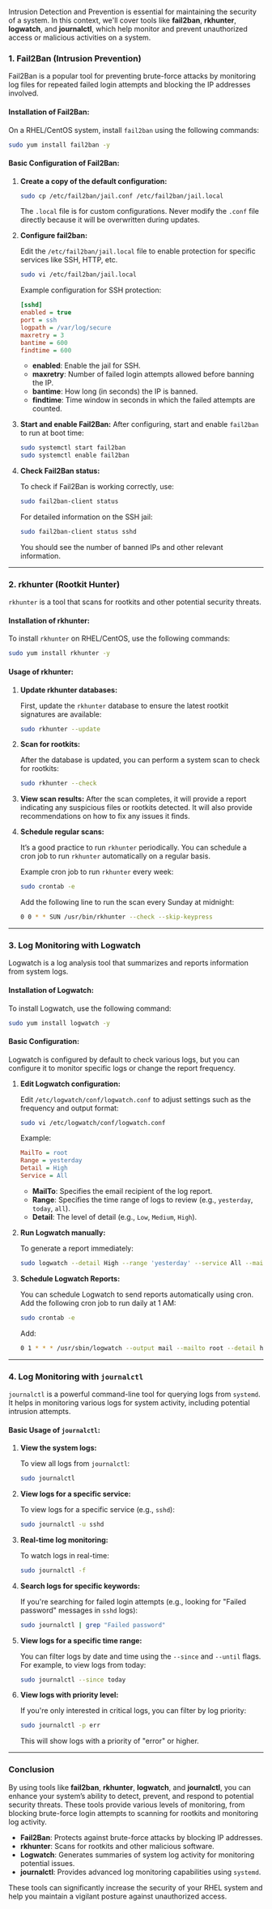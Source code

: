 Intrusion Detection and Prevention is essential for maintaining the security of a system. In this context, we'll cover tools like **fail2ban**, **rkhunter**, **logwatch**, and **journalctl**, which help monitor and prevent unauthorized access or malicious activities on a system.

### 1. **Fail2Ban (Intrusion Prevention)**
Fail2Ban is a popular tool for preventing brute-force attacks by monitoring log files for repeated failed login attempts and blocking the IP addresses involved.

#### **Installation of Fail2Ban:**
On a RHEL/CentOS system, install `fail2ban` using the following commands:

```bash
sudo yum install fail2ban -y
```

#### **Basic Configuration of Fail2Ban:**
1. **Create a copy of the default configuration:**

   ```bash
   sudo cp /etc/fail2ban/jail.conf /etc/fail2ban/jail.local
   ```

   The `.local` file is for custom configurations. Never modify the `.conf` file directly because it will be overwritten during updates.

2. **Configure fail2ban:**

   Edit the `/etc/fail2ban/jail.local` file to enable protection for specific services like SSH, HTTP, etc.

   ```bash
   sudo vi /etc/fail2ban/jail.local
   ```

   Example configuration for SSH protection:
   ```ini
   [sshd]
   enabled = true
   port = ssh
   logpath = /var/log/secure
   maxretry = 3
   bantime = 600
   findtime = 600
   ```

   - **enabled**: Enable the jail for SSH.
   - **maxretry**: Number of failed login attempts allowed before banning the IP.
   - **bantime**: How long (in seconds) the IP is banned.
   - **findtime**: Time window in seconds in which the failed attempts are counted.

3. **Start and enable Fail2Ban:**
   After configuring, start and enable `fail2ban` to run at boot time:

   ```bash
   sudo systemctl start fail2ban
   sudo systemctl enable fail2ban
   ```

4. **Check Fail2Ban status:**

   To check if Fail2Ban is working correctly, use:

   ```bash
   sudo fail2ban-client status
   ```

   For detailed information on the SSH jail:

   ```bash
   sudo fail2ban-client status sshd
   ```

   You should see the number of banned IPs and other relevant information.

---

### 2. **rkhunter (Rootkit Hunter)**
`rkhunter` is a tool that scans for rootkits and other potential security threats.

#### **Installation of rkhunter:**
To install `rkhunter` on RHEL/CentOS, use the following commands:

```bash
sudo yum install rkhunter -y
```

#### **Usage of rkhunter:**

1. **Update rkhunter databases:**

   First, update the `rkhunter` database to ensure the latest rootkit signatures are available:

   ```bash
   sudo rkhunter --update
   ```

2. **Scan for rootkits:**

   After the database is updated, you can perform a system scan to check for rootkits:

   ```bash
   sudo rkhunter --check
   ```

3. **View scan results:**
   After the scan completes, it will provide a report indicating any suspicious files or rootkits detected. It will also provide recommendations on how to fix any issues it finds.

4. **Schedule regular scans:**

   It’s a good practice to run `rkhunter` periodically. You can schedule a cron job to run `rkhunter` automatically on a regular basis.

   Example cron job to run `rkhunter` every week:

   ```bash
   sudo crontab -e
   ```

   Add the following line to run the scan every Sunday at midnight:

   ```bash
   0 0 * * SUN /usr/bin/rkhunter --check --skip-keypress
   ```

---

### 3. **Log Monitoring with Logwatch**
Logwatch is a log analysis tool that summarizes and reports information from system logs.

#### **Installation of Logwatch:**
To install Logwatch, use the following command:

```bash
sudo yum install logwatch -y
```

#### **Basic Configuration:**

Logwatch is configured by default to check various logs, but you can configure it to monitor specific logs or change the report frequency.

1. **Edit Logwatch configuration:**

   Edit `/etc/logwatch/conf/logwatch.conf` to adjust settings such as the frequency and output format:

   ```bash
   sudo vi /etc/logwatch/conf/logwatch.conf
   ```

   Example:
   ```ini
   MailTo = root
   Range = yesterday
   Detail = High
   Service = All
   ```

   - **MailTo**: Specifies the email recipient of the log report.
   - **Range**: Specifies the time range of logs to review (e.g., `yesterday`, `today`, `all`).
   - **Detail**: The level of detail (e.g., `Low`, `Medium`, `High`).

2. **Run Logwatch manually:**

   To generate a report immediately:

   ```bash
   sudo logwatch --detail High --range 'yesterday' --service All --mailto root
   ```

3. **Schedule Logwatch Reports:**

   You can schedule Logwatch to send reports automatically using cron. Add the following cron job to run daily at 1 AM:

   ```bash
   sudo crontab -e
   ```

   Add:
   ```bash
   0 1 * * * /usr/sbin/logwatch --output mail --mailto root --detail high
   ```

---

### 4. **Log Monitoring with `journalctl`**
`journalctl` is a powerful command-line tool for querying logs from `systemd`. It helps in monitoring various logs for system activity, including potential intrusion attempts.

#### **Basic Usage of `journalctl`:**

1. **View the system logs:**

   To view all logs from `journalctl`:

   ```bash
   sudo journalctl
   ```

2. **View logs for a specific service:**

   To view logs for a specific service (e.g., `sshd`):

   ```bash
   sudo journalctl -u sshd
   ```

3. **Real-time log monitoring:**

   To watch logs in real-time:

   ```bash
   sudo journalctl -f
   ```

4. **Search logs for specific keywords:**

   If you're searching for failed login attempts (e.g., looking for "Failed password" messages in `sshd` logs):

   ```bash
   sudo journalctl | grep "Failed password"
   ```

5. **View logs for a specific time range:**

   You can filter logs by date and time using the `--since` and `--until` flags. For example, to view logs from today:

   ```bash
   sudo journalctl --since today
   ```

6. **View logs with priority level:**

   If you're only interested in critical logs, you can filter by log priority:

   ```bash
   sudo journalctl -p err
   ```

   This will show logs with a priority of "error" or higher.

---

### Conclusion

By using tools like **fail2ban**, **rkhunter**, **logwatch**, and **journalctl**, you can enhance your system’s ability to detect, prevent, and respond to potential security threats. These tools provide various levels of monitoring, from blocking brute-force login attempts to scanning for rootkits and monitoring log activity.

- **Fail2Ban**: Protects against brute-force attacks by blocking IP addresses.
- **rkhunter**: Scans for rootkits and other malicious software.
- **Logwatch**: Generates summaries of system log activity for monitoring potential issues.
- **journalctl**: Provides advanced log monitoring capabilities using `systemd`.

These tools can significantly increase the security of your RHEL system and help you maintain a vigilant posture against unauthorized access.
